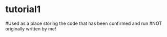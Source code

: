 # tutorial1
#Used as a place storing the code that has been confirmed and run
#NOT originally written by me!
